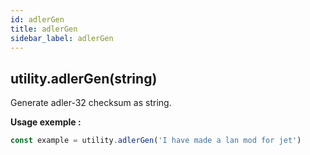 ```yaml
---
id: adlerGen
title: adlerGen
sidebar_label: adlerGen
---
```


## utility.adlerGen(string)
Generate adler-32 checksum as string. 

**Usage exemple :**
```js
const example = utility.adlerGen('I have made a lan mod for jet')
```